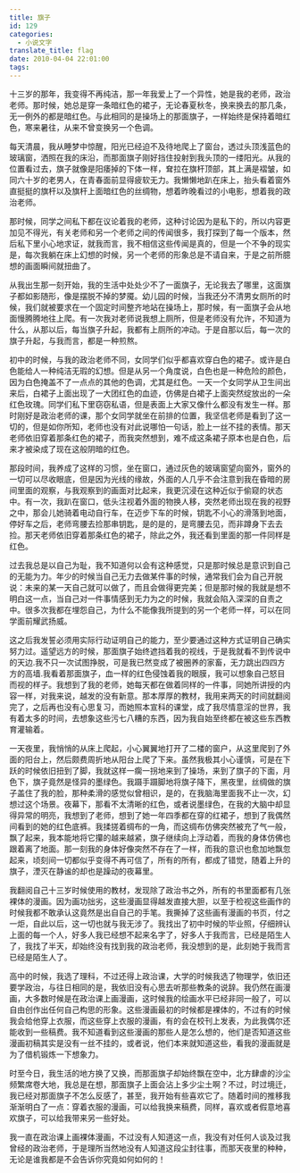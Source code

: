 ```yaml
---
title: 旗子
id: 129
categories:
  - 小说文字
translate_title: flag
date: 2010-04-04 22:01:00
tags:
---
```


十三岁的那年，我变得不再纯洁，那一年我爱上了一个异性，她是我的老师，政治老师。那时候，她总是穿一条暗红色的裙子，无论春夏秋冬，换来换去的那几条，无一例外的都是暗红色。与此相同的是操场上的那面旗子，一样始终是保持着暗红色，寒来暑往，从来不曾变换另一个色调。

每天清晨，我从睡梦中惊醒，阳光已经迫不及待地爬上了窗台，透过头顶浅蓝色的玻璃窗，洒照在我的床沿，而那面旗子刚好挡住投射到我头顶的一缕阳光。从我的位置看过去，旗子就像是阳痿掉的下体一样，耷拉在旗杆顶部，其上满是褶皱，如同六十岁的老男人，在青春面前显得疲软无力。我懒懒地趴在床上，抬头看着窗外直挺挺的旗杆以及旗杆上面暗红色的丝绸物，想着昨晚看过的小电影，想着我的政治老师。

那时候，同学之间私下都在议论着我的老师，这种讨论因为是私下的，所以内容更加见不得光，有关老师和另一个老师之间的传闻很多，我打探到了每一个版本，然后私下里小心地求证，就我而言，我不相信这些传闻是真的，但是一个不争的现实是，每次我躺在床上幻想的时候，另一个老师的形象总是不请自来，于是之前所臆想的画面瞬间就扭曲了。

从我出生那一刻开始，我的生活中处处少不了一面旗子，无论我去了哪里，这面旗子都如影随形，像是摆脱不掉的梦魇。幼儿园的时候，当我还分不清男女厕所的时候，我们就被要求在一个固定时间整齐地站在操场上，那时候，有一面旗子会从地面慢腾腾地往上爬。有一次我对老师说我想上厕所，但是老师没有允许，不知道为什么，从那以后，每当旗子升起，我都有上厕所的冲动。于是自那以后，每一次的旗子升起，与我而言，都是一种煎熬。

初中的时候，与我的政治老师不同，女同学们似乎都喜欢穿白色的裙子。或许是白色能给人一种纯洁无瑕的幻想。但是从另一个角度说，白色也是一种危险的颜色，因为白色掩盖不了一点点的其他的色调，尤其是红色。一天一个女同学从卫生间出来后，白裙子上面出现了一大团红色的血迹，仿佛是白裙子上面突然绽放出的一朵红色玫瑰。同学们私下里窃窃私语，但是表面上大家又像什么都没有发生一样。那时刚好是政治老师的课，那个女同学就坐在前排的位置，我坚信老师是看到了这一切的，但是如你所知，老师也没有对此说哪怕一句话，脸上一丝不挂的表情。那天老师依旧穿着那条红色的裙子，而我突然想到，难不成这条裙子原本也是白色，后来才被染成了现在这般阴暗的红色。

那段时间，我养成了这样的习惯，坐在窗口，通过灰色的玻璃窗望向窗外，窗外的一切可以尽收眼底，但是因为光线的缘故，外面的人几乎不会注意到我在昏暗的房间里面的观察，与我观察到的画面对比起来，我更沉浸在这种近似于偷窥的状态中。有一次，我趴在窗口，低头注视着外面的物换人移，突然老师出现在我的视野之中，那会儿她骑着电动自行车，在迈步下车的时候，钥匙不小心的滑落到地面，停好车之后，老师弯腰去捡那串钥匙，是的是的，是弯腰去见，而非蹲身下去去捡。那天老师依旧穿着那条红色的裙子，除此之外，我还看到里面的那一件同样是红色。

过去我总是以自己为耻，我不知道何以会有这种感觉，只是那时候总是意识到自己的无能为力。年少的时候当自己无力去做某件事的时候，通常我们会为自己开脱说：未来的某一天自己就可以做了，而且会做得更完美；但是那时候的我就是想不明白这一点，当自己对一件事情感到无力为之的时候，我就会陷入深深的自责之中。很多次我都在埋怨自己，为什么不能像我所提到的另一个老师一样，可以在同学面前耀武扬威。

这之后我发誓必须用实际行动证明自己的能力，至少要通过这种方式证明自己确实努力过。遥望远方的时候，那面旗子始终遮挡着我的视线，于是我就看不到传说中的天边.我不只一次试图挣脱，可是我已然变成了被圈养的家畜，无力跳出四四方方的高墙.我看着那面旗子，血一样的红色侵蚀着我的眼膜，我可以想象自己怒目而视的样子。我想到了我的老师，她每天都在做着同样的一件事，同她所讲授的内容一样，对我来说，越发的没有新意。那本厚厚的教材，我用来两天的时间就翻阅完了，之后再也没有心思复习，而她照本宣科的课堂，成了我尽情意淫的世界，我有着太多的时间，去想象这些污七八糟的东西，因为我自始至终都在被这些东西教育灌输着。

一天夜里，我悄悄的从床上爬起，小心翼翼地打开了二楼的窗户，从这里爬到了外面的阳台上，然后颇费周折地从阳台上爬了下来。虽然我极其小心谨慎，可是在下跃的时候依旧扭到了脚，我就这样一瘸一拐地来到了操场，来到了旗子的下面，月色下，旗子竟然是怪异的墨绿色。我蹑手蹑脚地将旗子降下，黑夜里，丝绸做的旗子盖住了我的脸，那种柔滑的感觉似曾相识，是的，在我脑海里面我不止一次，幻想过这个场景。夜幕下，那看不太清晰的红色，或者说墨绿色，在我的大脑中却显得异常的明亮，我想到了老师，想到了她一年四季都在穿的红裙子，想到了我偶然间看到的她的红色底裤。我揉搓着绸布的一角，而这绸布仿佛突然被充了气一般，飘了起来，我本能地将它攥的越来越紧，旗子继续向上浮动着，而我的身体仿佛也跟着离了地面。那一刻我的身体好像突然不存在了一样，而我的意识也愈加地飘忽起来，顷刻间一切都似乎变得不再可信了，所有的所有，都成了错觉，随着上升的旗子，湮灭在静谧的却也是躁动的夜幕里。

我翻阅自己十三岁时候使用的教材，发现除了政治书之外，所有的书里面都有几张裸体的漫画。因为画功拙劣，这些漫画显得越发直接大胆，以至于检视这些画作的时候我都不敢承认这竟然是出自自己的手笔。我撕掉了这些画有漫画的书页，付之一炬，自此以后，这一切也就与我无涉了。我找出了初中时候的毕业照，仔细辨认上面的每一个人，好多人我已经想不起来名字了，好多人于我而言，已经是陌生人了，我找了半天，却始终没有找到我的政治老师，我没想到的是，此刻她于我而言已经是陌生人了。

高中的时候，我选了理科，不过还得上政治课，大学的时候我选了物理学，依旧还要学政治，与往日相同的是，我依旧没有心思去听那些教条的说辞。我仍然在画漫画，大多数时候是在政治课上画漫画，这时候我的绘画水平已经非同一般了，可以自由创作出任何自己构思的形象。这些漫画最初的时候都是裸体的，不过有的时候我会给他穿上衣服，而这些穿上衣服的漫画，有的会在校刊上发表，为此我偶尔还能收到一些稿费。我不知道看到这些漫画的那些人是怎么想的，他们是否知道这些漫画初稿其实是没有一丝不挂的，或者说，他们本来就知道这些，看我的漫画就是为了借机锻炼一下想象力。

时至今日，我生活的地方换了又换，而那面旗子却始终飘在空中，北方肆虐的沙尘频繁席卷大地，我总是在想，那面旗子上面会沾上多少尘土啊？不过，时过境迁，我已经对那面旗子不怎么反感了，甚至，我开始有些喜欢它了。随着时间的推移我渐渐明白了一点：穿着衣服的漫画，可以给我换来稿费，同样，喜欢或者假意地喜欢旗子，可以给我带来另一些好处。

我一直在政治课上画裸体漫画，不过没有人知道这一点，我没有对任何人谈及过我曾经的政治老师，于是理所当然地没有人知道这段尘封往事，而那天夜里的种种，无论是谁我都是不会告诉你究竟如何如何的！